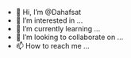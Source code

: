 - 👋 Hi, I’m @Dahafsat
- 👀 I’m interested in ...
- 🌱 I’m currently learning ...
- 💞️ I’m looking to collaborate on ...
- 📫 How to reach me ...

<!---
Dahafsat/Dahafsat is a ✨ special ✨ repository because its `README.md` (this file) appears on your GitHub profile.
You can click the Preview link to take a look at your changes.
--->
